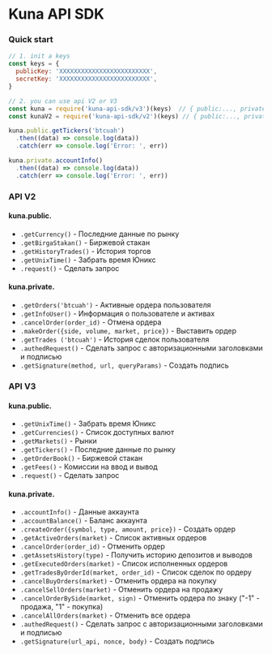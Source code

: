 # Kuna API SDK

### Quick start
```js
// 1. init a keys
const keys = {
  publicKey: 'XXXXXXXXXXXXXXXXXXXXXXXXX',
  secretKey: 'XXXXXXXXXXXXXXXXXXXXXXXXX',
}

// 2. you can use api V2 or V3 
const kuna = require('kuna-api-sdk/v3')(keys)  // { public:..., private:... }
const kunaV2 = require('kuna-api-sdk/v2')(keys) // { public:..., private:... }

kuna.public.getTickers('btcuah')
  .then((data) => console.log(data))
  .catch(err => console.log('Error: ', err))

kuna.private.accountInfo()
  .then((data) => console.log(data))
  .catch(err => console.log('Error: ', err))
```

### API V2
#### kuna.public.
* `.getCurrency()` - Последние данные по рынку 
* `.getBirgaStakan()` - Биржевой стакан
* `.getHistoryTrades()` -  История торгов
* `.getUnixTime()` -  Забрать время Юникс
* `.request()` -  Сделать запрос

#### kuna.private.
* `.getOrders('btcuah')` - Активные ордера пользователя 
* `.getInfoUser()` -  Информация о пользователе и активах 
* `.cancelOrder(order_id)` - Отмена ордера
* `.makeOrder({side, volume, market, price})` - Выставить ордер 
* `.getTrades ('btcuah')` - История сделок пользователя 
* `.authedRequest()` -  Сделать запрос с авторизационными заголовками и подписью
* `.getSignature(method, url, queryParams)` - Создать подпись

### API V3
#### kuna.public.
* `.getUnixTime()` - Забрать время Юникс
* `.getCurrencies()` - Список доступных валют
* `.getMarkets()` - Рынки
* `.getTickers()` - Последние данные по рынку
* `.getOrderBook()` - Биржевой стакан
* `.getFees()` - Комиссии на ввод и вывод
* `.request()` - Сделать запрос

#### kuna.private.
* `.accountInfo()` - Данные аккаунта
* `.accountBalance()` -  Баланс аккаунта 
* `.createOrder({symbol, type, amount, price})` - Создать ордер
* `.getActiveOrders(market)` - Список активных ордеров
* `.cancelOrder(order_id)` - Отменить ордер
* `.getAssetsHistory(type)` -  Получить историю депозитов и выводов
* `.getExecutedOrders(market)` -  Список исполненных ордеров
* `.getTradesByOrderId(market, order_id)` -  Список сделок по ордеру
* `.cancelBuyOrders(market)` - Отменить ордера на покупку
* `.cancelSellOrders(market)` - Отменить ордера на продажу
* `.cancelOrderBySide(market, sign)` - Отменить ордера по знаку ("-1" - продажа, "1" - покупка)
* `.cancelAllOrders(market)` - Отменить все ордера 
* `.authedRequest()` -  Сделать запрос с авторизационными заголовками и подписью
* `.getSignature(url_api, nonce, body)` - Создать подпись
